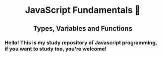 <h1 align="center">JavaScript Fundamentals 📗</h1>
<h2 align="center"> Types, Variables and Functions</h2>
<h3>Hello! This is my study repository of Javascript programming, if you want to study too, you're welcome!</h3>
